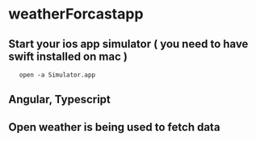 # weatherForcastapp

## Start your ios app simulator ( you need to have swift installed on mac )

```terminal
   open -a Simulator.app
```

## Angular, Typescript 

## Open weather is being used to fetch data 
